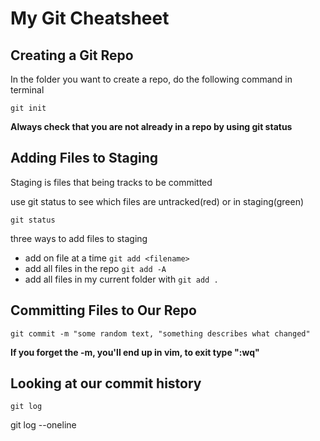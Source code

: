 # My Git Cheatsheet

## Creating a Git Repo

In the folder you want to create a repo, do the following command in terminal

``` 
git init

```

**Always check that you are not already in a repo by using git status**

## Adding Files to Staging

Staging is files that being tracks to be committed

use git status to see which files are untracked(red) or in staging(green)

```
git status
```

three ways to add files to staging

- add on file at a time `git add <filename>`
- add all files in the repo `git add -A`
- add all files in my current folder with `git add .`


## Committing Files to Our Repo

```
git commit -m "some random text, "something describes what changed"
```
**If you forget the -m, you'll end up in vim, to exit type ":wq"**


## Looking at our commit history

```
git log
```
git log --oneline
```

